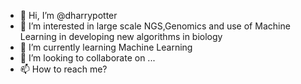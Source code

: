 - 👋 Hi, I’m @dharrypotter
- 👀 I’m interested in large scale NGS,Genomics and use of Machine Learning in developing new algorithms in biology
- 🌱 I’m currently learning Machine Learning
- 💞️ I’m looking to collaborate on ...
- 📫 How to reach me? 

<!---
dharrypotter/dharrypotter is a ✨ special ✨ repository because its `README.md` (this file) appears on your GitHub profile.
You can click the Preview link to take a look at your changes.
--->
